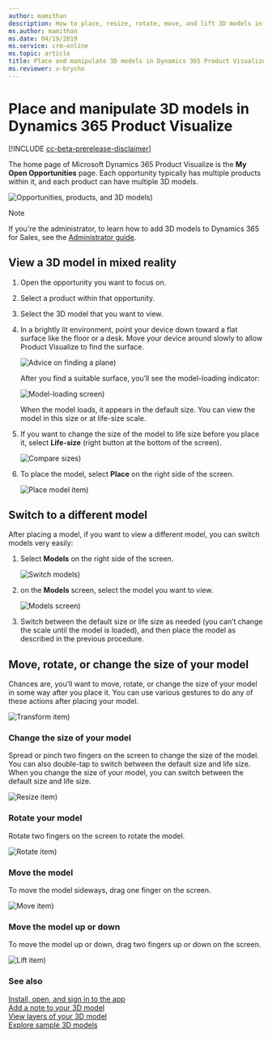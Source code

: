 ```yaml
---
author: mamithan
description: How to place, resize, rotate, move, and lift 3D models in Dynamics 365 Product Visualize
ms.author: mamithan
ms.date: 04/19/2019
ms.service: crm-online
ms.topic: article
title: Place and manipulate 3D models in Dynamics 365 Product Visualize
ms.reviewer: v-brycho
---
```


# Place and manipulate 3D models in Dynamics 365 Product Visualize

[!INCLUDE [cc-beta-prerelease-disclaimer](../includes/cc-beta-prerelease-disclaimer.md)]

The home page of Microsoft Dynamics 365 Product Visualize is the **My Open Opportunities** page. Each opportunity typically has multiple products within it, and each product can have multiple 3D models. 

![Opportunities, products, and 3D models)](media/manipulating-3D-models.PNG "Opportunities, products, and 3D models")

> [!NOTE]
> If you're the administrator, to learn how to add 3D models to Dynamics 365 for Sales, see the [Administrator guide](admin-guide.md).

## View a 3D model in mixed reality 

1.	Open the opportunity you want to focus on.

2.	Select a product within that opportunity.

3.	Select the 3D model that you want to view.

4.	In a brightly lit environment, point your device down toward a flat surface like the floor or a desk. Move your device around slowly to allow Product Visualize to find the surface. 

    ![Advice on finding a plane)](media/find-plane.PNG "Advice on finding a plane")

    After you find a suitable surface, you’ll see the model-loading indicator:
    
    ![Model-loading screen)](media/model-loading.PNG "Model-loading screen")
 
    When the model loads, it appears in the default size. You can view the model in this size or at life-size scale. 

5.	If you want to change the size of the model to life size before you place it, select  **Life-size** (right button at the bottom of the screen). 

    ![Compare sizes)](media/compare-sizes.PNG "Compare sizes")
  
6.  To place the model, select **Place** on the right side of the screen.

    ![Place model item)](media/place-model.PNG "Place model item")

## Switch to a different model

After placing a model, if you want to view a different model, you can switch models very easily:

1.	Select **Models** on the right side of the screen.

    ![Switch models)](media/switch-models.PNG "Switch models")
 
2.	on the **Models** screen, select the model you want to view.

    ![Models screen)](media/3D-models.PNG "Models screen")
 
3.	Switch between the default size or life size as needed (you can’t change the scale until the model is loaded), and then place the model as described in the previous procedure.  

## Move, rotate, or change the size of your model

Chances are, you’ll want to move, rotate, or change the size of your model in some way after you place it. You can use various gestures to do any of these actions after placing your model.

![Transform item)](media/transform-model.PNG "Transform item")

### Change the size of your model

Spread or pinch two fingers on the screen to change the size of the model. You can also double-tap to switch between the default size and life size.
When you change the size of your model, you can switch between the default size and life size. 

![Resize item)](media/resize.PNG "Resize item")

### Rotate your model  

Rotate two fingers on the screen to rotate the model.

![Rotate item)](media/rotate.PNG "Rotate item")

### Move the model

To move the model sideways, drag one finger on the screen.

![Move item)](media/move.PNG "Move item")

### Move the model up or down

To move the model up or down, drag two fingers up or down on the screen.

![Lift item)](media/lift.PNG "Lift item")

### See also

[Install, open, and sign in to the app](sign-in.md)<br>
[Add a note to your 3D model](add-note.md)<br>
[View layers of your 3D model](layers.md)<br>
[Explore sample 3D models](add-model.md)<br>

